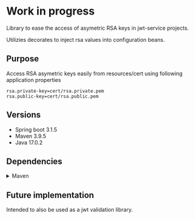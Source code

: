 # Work in progress
Library to ease the access of asymetric RSA keys in jwt-service projects.

Utilizies decorates to inject rsa values into configuration beans.


## Purpose
Access RSA asymetric keys easily from resources/cert using following application properties

```properties
rsa.private-key=cert/rsa.private.pem
rsa.public-key=cert/rsa.public.pem
```

## Versions
- Spring boot 3.1.5
- Maven 3.9.5
- Java 17.0.2

## Dependencies
<details>
  <summary>Maven</summary>
  
```xml
<dependencies>
  <dependency>
    <groupId>org.springframework.boot</groupId>
    <artifactId>spring-boot-starter-web</artifactId>
  </dependency>
  <dependency>
    <groupId>org.projectlombok</groupId>
    <artifactId>lombok</artifactId>
    <optional>true</optional>
  </dependency>
  <dependency>
    <groupId>org.springframework.boot</groupId>
    <artifactId>spring-boot-starter-test</artifactId>
    <scope>test</scope>
  </dependency>
  <dependency>
    <groupId>io.jsonwebtoken</groupId>
    <artifactId>jjwt</artifactId>
    <version>0.9.1</version>
  </dependency>
  <dependency>
    <groupId>javax.xml.bind</groupId>
    <artifactId>jaxb-api</artifactId>
    <version>2.2.7</version>
  </dependency>
  <dependency>
    <groupId>com.sun.xml.bind</groupId>
    <artifactId>jaxb-impl</artifactId>
    <version>2.2.5-b10</version>
  </dependency>
  <dependency>
    <groupId>org.springframework.boot</groupId>
    <artifactId>spring-boot-starter-validation</artifactId>
  </dependency>
</dependencies>
```
</details>


## Future implementation
Intended to also be used as a jwt validation library. 

